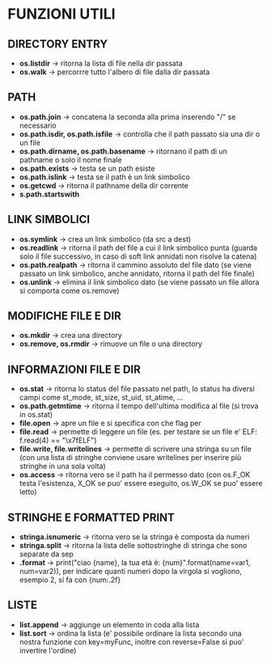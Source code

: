 # FUNZIONI UTILI


## DIRECTORY ENTRY
- __os.listdir__ -> ritorna la lista di file nella dir passata
- __os.walk__    -> percorrre tutto l'albero di file dalla dir passata


## PATH
- __os.path.join__   -> concatena la seconda alla prima inserendo "/" se necessario
- __os.path.isdir, os.path.isfile__     -> controlla che il path passato sia una dir o un file
- __os.path.dirname, os.path.basename__ -> ritornano il path di un pathname o solo il nome finale
- __os.path.exists__ -> testa se un path esiste
- __os.path.islink__ -> testa se il path è un link simbolico
- __os.getcwd__      -> ritorna il pathname della dir corrente
- __s.path.startswith__


## LINK SIMBOLICI
- __os.symlink__  -> crea un link simbolico (da src a dest)
- __os.readlink__ -> ritorna il path del file a cui il link simbolico punta (guarda solo il file successivo, in caso di soft link annidati non risolve la catena)
- __os.path.realpath__ -> ritorna il cammino assoluto del file dato (se viene passato un link simbolico, anche annidato, ritorna il path del file finale)
- __os.unlink__   -> elimina il link simbolico dato (se viene passato un file allora si comporta come os.remove)


## MODIFICHE FILE E DIR
- __os.mkdir__ -> crea una directory
- __os.remove, os.rmdir__ -> rimuove un file o una directory


## INFORMAZIONI FILE E DIR
- __os.stat__   -> ritorna lo status del file passato nel path, lo status ha diversi campi come st_mode, st_size, st_uid, st_atime, ...
- __os.path.getmtime__ -> ritorna il tempo dell'ultima modifica al file (si trova in os.stat)
- __file.open__ -> apre un file e si specifica con che flag per
- __file.read__ -> permette di leggere un file (es. per testare se un file e' ELF: f.read(4) == "\x7fELF")
- __file.write, file.writelines__ -> permette di scrivere una stringa su un file (con una lista di stringhe conviene usare writelines per inserire più stringhe in una sola volta)
- __os.access__ -> ritorna vero se il path ha il permesso dato (con os.F_OK testa l'esistenza, X_OK se puo' essere eseguito, os.W_OK se puo' essere letto)


## STRINGHE E FORMATTED PRINT
- __stringa.isnumeric__ -> ritorna vero se la stringa è composta da numeri
- __stringa.split__    -> ritorna la lista delle sottostringhe di stringa che sono separate da sep
- __.format__ -> print("ciao {name}, la tua età è: {num}".format(name=var1, num=var2)), per indicare quanti numeri dopo la virgola si vogliono, esempio 2, si fa con {num:.2f}


## LISTE
- __list.append__ -> aggiunge un elemento in coda alla lista
- __list.sort__   -> ordina la lista (e' possibile ordinare la lista secondo una nostra funzione con key=myFunc, inoltre con reverse=False si puo' invertire l'ordine)
